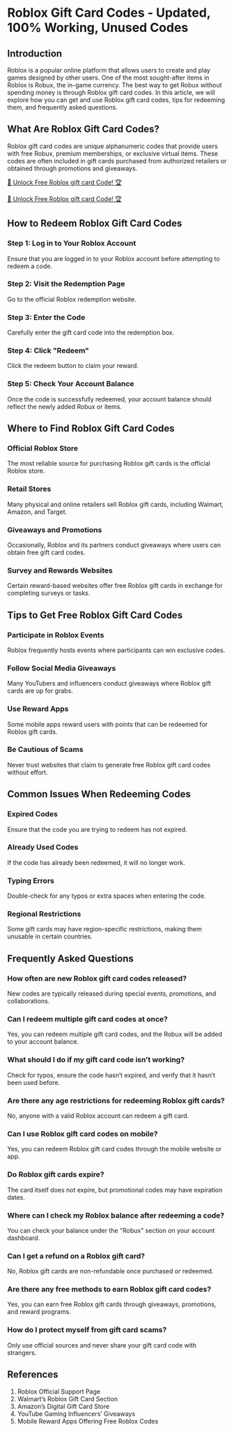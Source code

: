 # Roblox Gift Card Codes - Updated, 100% Working, Unused Codes

## Introduction
Roblox is a popular online platform that allows users to create and play games designed by other users. One of the most sought-after items in Roblox is Robux, the in-game currency. The best way to get Robux without spending money is through Roblox gift card codes. In this article, we will explore how you can get and use Roblox gift card codes, tips for redeeming them, and frequently asked questions.

## What Are Roblox Gift Card Codes?
Roblox gift card codes are unique alphanumeric codes that provide users with free Robux, premium memberships, or exclusive virtual items. These codes are often included in gift cards purchased from authorized retailers or obtained through promotions and giveaways.

[🚀 Unlock Free Roblox gift card Code! 🏆 ](https://therewardgate.com/roblox1/)

[🚀 Unlock Free Roblox gift card Code! 🏆 ](https://therewardgate.com/roblox1/)

## How to Redeem Roblox Gift Card Codes
### Step 1: Log in to Your Roblox Account
Ensure that you are logged in to your Roblox account before attempting to redeem a code.

### Step 2: Visit the Redemption Page
Go to the official Roblox redemption website.

### Step 3: Enter the Code
Carefully enter the gift card code into the redemption box.

### Step 4: Click "Redeem"
Click the redeem button to claim your reward.

### Step 5: Check Your Account Balance
Once the code is successfully redeemed, your account balance should reflect the newly added Robux or items.

## Where to Find Roblox Gift Card Codes
### Official Roblox Store
The most reliable source for purchasing Roblox gift cards is the official Roblox store.

### Retail Stores
Many physical and online retailers sell Roblox gift cards, including Walmart, Amazon, and Target.

### Giveaways and Promotions
Occasionally, Roblox and its partners conduct giveaways where users can obtain free gift card codes.

### Survey and Rewards Websites
Certain reward-based websites offer free Roblox gift cards in exchange for completing surveys or tasks.

## Tips to Get Free Roblox Gift Card Codes
### Participate in Roblox Events
Roblox frequently hosts events where participants can win exclusive codes.

### Follow Social Media Giveaways
Many YouTubers and influencers conduct giveaways where Roblox gift cards are up for grabs.

### Use Reward Apps
Some mobile apps reward users with points that can be redeemed for Roblox gift cards.

### Be Cautious of Scams
Never trust websites that claim to generate free Roblox gift card codes without effort.

## Common Issues When Redeeming Codes
### Expired Codes
Ensure that the code you are trying to redeem has not expired.

### Already Used Codes
If the code has already been redeemed, it will no longer work.

### Typing Errors
Double-check for any typos or extra spaces when entering the code.

### Regional Restrictions
Some gift cards may have region-specific restrictions, making them unusable in certain countries.

## Frequently Asked Questions
### How often are new Roblox gift card codes released?
New codes are typically released during special events, promotions, and collaborations.

### Can I redeem multiple gift card codes at once?
Yes, you can redeem multiple gift card codes, and the Robux will be added to your account balance.

### What should I do if my gift card code isn’t working?
Check for typos, ensure the code hasn’t expired, and verify that it hasn’t been used before.

### Are there any age restrictions for redeeming Roblox gift cards?
No, anyone with a valid Roblox account can redeem a gift card.

### Can I use Roblox gift card codes on mobile?
Yes, you can redeem Roblox gift card codes through the mobile website or app.

### Do Roblox gift cards expire?
The card itself does not expire, but promotional codes may have expiration dates.

### Where can I check my Roblox balance after redeeming a code?
You can check your balance under the "Robux" section on your account dashboard.

### Can I get a refund on a Roblox gift card?
No, Roblox gift cards are non-refundable once purchased or redeemed.

### Are there any free methods to earn Roblox gift card codes?
Yes, you can earn free Roblox gift cards through giveaways, promotions, and reward programs.

### How do I protect myself from gift card scams?
Only use official sources and never share your gift card code with strangers.

## References
1. Roblox Official Support Page
2. Walmart’s Roblox Gift Card Section
3. Amazon’s Digital Gift Card Store
4. YouTube Gaming Influencers’ Giveaways
5. Mobile Reward Apps Offering Free Roblox Codes
